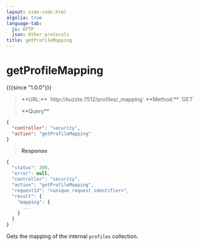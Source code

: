 ```yaml
---
layout: side-code.html
algolia: true
language-tab:
  js: HTTP
  json: Other protocols
title: getProfileMapping
---
```



# getProfileMapping

{{{since "1.0.0"}}}



<blockquote class="js">
<p>
**URL:** `http://kuzzle:7512/profiles/_mapping`  
**Method:** `GET`
</p>
</blockquote>

<blockquote class="json">
<p>
**Query**
</p>
</blockquote>

```json
{
  "controller": "security",
  "action": "getProfileMapping"
}
```

>**Response**

```javascript
{
  "status": 200,                     
  "error": null,                     
  "controller": "security",
  "action": "getProfileMapping",
  "requestId": "<unique request identifier>",
  "result": {
    "mapping": {
      ...
    }
  }
}
```

Gets the mapping of the internal `profiles` collection.
